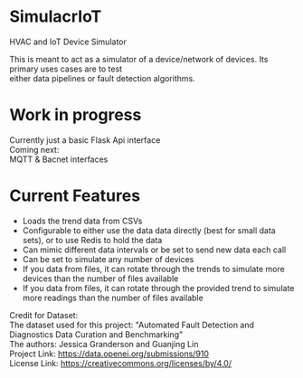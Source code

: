 # SimulacrIoT
HVAC and IoT Device Simulator

This is meant to act as a simulator of a device/network of devices. Its primary uses cases are to test  
either data pipelines or fault detection algorithms.

# Work in progress  
Currently just a basic Flask Api interface  
Coming next:  
MQTT & Bacnet interfaces  
  
# Current Features  
* Loads the trend data from CSVs  
* Configurable to either use the data data directly (best for small data sets), or to use Redis to hold the data  
* Can mimic different data intervals or be set to send new data each call  
* Can be set to simulate any number of devices  
* If you data from files, it can rotate through the trends to simulate more devices than the number of files available  
* If you data from files, it can rotate through the provided trend to simulate more readings than the number of files available  

 

Credit for Dataset:  
The dataset used for this project: "Automated Fault Detection and Diagnostics Data Curation and Benchmarking"  
The authors: Jessica Granderson and Guanjing Lin  
Project Link: https://data.openei.org/submissions/910  
License Link: https://creativecommons.org/licenses/by/4.0/  

